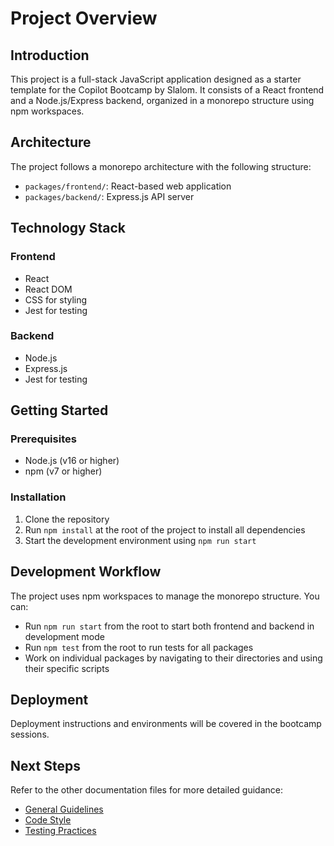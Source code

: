 # Project Overview

## Introduction

This project is a full-stack JavaScript application designed as a starter template for the Copilot Bootcamp by Slalom. It consists of a React frontend and a Node.js/Express backend, organized in a monorepo structure using npm workspaces.

## Architecture

The project follows a monorepo architecture with the following structure:

- `packages/frontend/`: React-based web application
- `packages/backend/`: Express.js API server

## Technology Stack

### Frontend

- React
- React DOM
- CSS for styling
- Jest for testing

### Backend

- Node.js
- Express.js
- Jest for testing

## Getting Started

### Prerequisites

- Node.js (v16 or higher)
- npm (v7 or higher)

### Installation

1. Clone the repository
2. Run `npm install` at the root of the project to install all dependencies
3. Start the development environment using `npm run start`

## Development Workflow

The project uses npm workspaces to manage the monorepo structure. You can:

- Run `npm run start` from the root to start both frontend and backend in development mode
- Run `npm test` from the root to run tests for all packages
- Work on individual packages by navigating to their directories and using their specific scripts

## Deployment

Deployment instructions and environments will be covered in the bootcamp sessions.

## Next Steps

Refer to the other documentation files for more detailed guidance:

- [General Guidelines](./general-guidelines.md)
- [Code Style](./code-style.md)
- [Testing Practices](./testing-practices.md)
